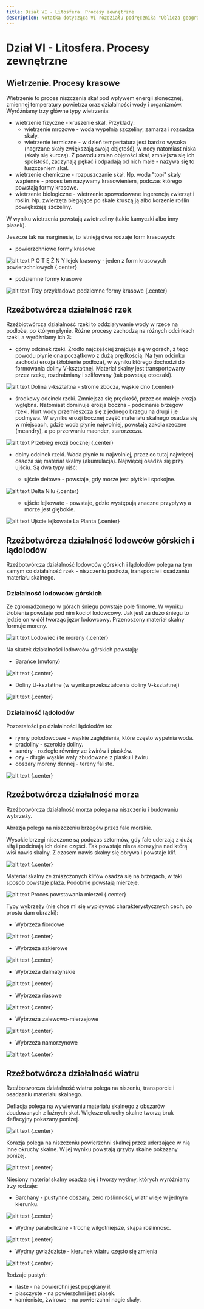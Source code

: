 ```yaml
---
title: Dział VI - Litosfera. Procesy zewnętrzne
description: Notatka dotycząca VI rozdziału podręcznika "Oblicza geografii 1" wydawnictwa Nowej Ery.
---
```


# Dział VI - Litosfera. Procesy zewnętrzne

## Wietrzenie. Procesy krasowe

Wietrzenie to proces niszczenia skał pod wpływem energii słonecznej, zmiennej temperatury powietrza oraz działalności wody i organizmów. Wyróżniamy trzy główne typy wietrzenia:
- wietrzenie fizyczne - kruszenie skał. Przykłady:
  - wietrzenie mrozowe - woda wypełnia szczeliny, zamarza i rozsadza skały.
  - wietrzenie termiczne - w dzień tempertatura jest bardzo wysoka (nagrzane skały zwiększają swoją objętość), w nocy natomiast niska (skały się kurczą). Z powodu zmian objętości skał, zmniejsza się ich spoistość, zaczynają pękać i odpadają od nich małe - nazywa się to łuszczeniem skał.
- wietrzenie chemiczne - rozpuszczanie skał. Np. woda "topi" skały wapienne - proces ten nazywamy krasowieniem, podczas którego powstają formy krasowe.
- wietrzenie biologiczne - wietrzenie spowodowane ingerencją zwierząt i roślin. Np. zwierzęta biegające po skale kruszą ją albo korzenie roślin powiększają szczeliny.

W wyniku wietrzenia powstają zwietrzeliny (takie kamyczki albo inny piasek).

Jeszcze tak na marginesie, to istnieją dwa rodzaje form krasowych:
- powierzchniowe formy krasowe

![alt text](/geo-6-dzial/lejek.jpg) P O T Ę Ż N Y lejek krasowy - jeden z form krasowych powierzchniowych {.center}

- podziemne formy krasowe

![alt text](/geo-6-dzial/podziemne.jpeg) Trzy przykładowe podziemne formy krasowe {.center}

## Rzeźbotwórcza działalność rzek

Rzeźbiotwórcza działalność rzeki to oddziaływanie wody w rzece na podłoże, po którym płynie. Różne procesy zachodzą na różnych odcinkach rzeki, a wyróżniamy ich 3:
- górny odcinek rzeki. Źródło najczęściej znajduje się w górach, z tego powodu płynie ona początkowo z dużą prędkością. Na tym odcinku zachodzi erozja (żłobienie podłoża), w wyniku którego dochodzi do formowania doliny V-kształtnej. Materiał skalny jest transportowany przez rzekę, rozdrabniany i szlifowany (tak powstają otoczaki).

![alt text](/geo-6-dzial/v-ksztalt.jpg) Dolina v-kształtna - strome zbocza, wąskie dno {.center}

- środkowy odcinek rzeki. Zmniejsza się prędkość, przez co maleje erozja wgłębna. Natomiast dominuje erozja boczna - podcinanie brzegów rzeki. Nurt wody przemieszcza się z jednego brzegu na drugi i je podmywa. W wyniku erozji bocznej część materiału skalnego osadza się w miejscach, gdzie woda płynie najwolniej, powstają zakola rzeczne (meandry), a po przerwaniu maender, starorzecza.

![alt text](/geo-6-dzial/erozja-boczna.jpg) Przebieg erozji bocznej {.center}

- dolny odcinek rzeki. Woda płynie tu najwolniej, przez co tutaj najwięcej osadza się materiał skalny (akumulacja). Najwięcej osadza się przy ujściu. Są dwa typy ujść:

  - ujście deltowe - powstaje, gdy morze jest płytkie i spokojne.

![alt text](/geo-6-dzial/delta.jpeg) Delta Nilu {.center}

<!-- had to do this -->
<ul style="list-style: none">
  <li>
    <ul>
      <li>ujście lejkowate - powstaje, gdzie występują znaczne przypływy a morze jest głębokie.</li>
    </ul>
  </li>
</ul>

![alt text](/geo-6-dzial/estuarium.jpg) Ujście lejkowate La Planta {.center}

## Rzeźbotwórcza działalność lodowców górskich i lądolodów

Rzeźbotwórcza działalność lodowców górskich i lądolodów polega na tym samym co działalność rzek - niszczeniu podłoża, transporcie i osadzaniu materiału skalnego.

### Działalność lodowców górskich

Ze zgromadzonego w górach śniegu powstaje pole firnowe. W wyniku żłobienia powstaje pod nim kocioł lodowcowy. Jak jest za dużo śniegu to jedzie on w dół tworząc jęzor lodowcowy. Przenoszony materiał skalny formuje moreny.

![alt text](/geo-6-dzial/lodowiec.png) Lodowiec i te moreny {.center}

Na skutek działalności lodowców górskich powstają:
- Barańce (mutony)

![alt text](/geo-6-dzial/baraniec.jpg) {.center}

- Doliny U-kształtne (w wyniku przekształcenia doliny V-kształtnej)

![alt text](/geo-6-dzial/u-ksztalt.jpg) {.center}

### Działalność lądolodów

Pozostałości po działalności lądolodów to:
- rynny polodowcowe - wąskie zagłębienia, które często wypełnia woda.
- pradoliny - szerokie doliny.
- sandry - rozległe równiny ze żwirów i piasków.
- ozy - długie wąskie wały zbudowane z piasku i żwiru.
- obszary moreny dennej - tereny faliste.

![alt text](/geo-6-dzial/polodowcowy.png) {.center}

## Rzeźbotwórcza działalność morza

Rzeźbotwórcza działalność morza polega na niszczeniu i budowaniu wybrzeży.

Abrazja polega na niszczeniu brzegów przez fale morskie.

Wysokie brzegi niszczone są podczas sztormów, gdy fale uderzają z dużą siłą i podcinają ich dolne części. Tak powstaje nisza abrazyjna nad którą wisi nawis skalny. Z czasem nawis skalny się obrywa i powstaje klif.

![alt text](/geo-6-dzial/klif.jpg) {.center}

Materiał skalny ze zniszczonych klifów osadza się na brzegach, w taki sposób powstaje plaża. Podobnie powstają mierzeje.

![alt text](/geo-6-dzial/mierzeja.png) Proces powstawania mierzei {.center}

Typy wybrzeży (nie chce mi się wypisywać charakterystycznych cech, po prostu dam obrazki):
- Wybrzeża fiordowe

![alt text](/geo-6-dzial/fiord.png) {.center}
- Wybrzeża szkierowe

![alt text](/geo-6-dzial/szkier.png) {.center}
- Wybrzeża dalmatyńskie

![alt text](/geo-6-dzial/dalmatynskie.png) {.center}
- Wybrzeża riasowe

![alt text](/geo-6-dzial/rias.png) {.center}
- Wybrzeża zalewowo-mierzejowe

![alt text](/geo-6-dzial/mierzej.jpg) {.center}
- Wybrzeża namorzynowe

![alt text](/geo-6-dzial/namorzyn.jpg) {.center}

## Rzeźbotwórcza działalność wiatru

Rzeźbotworcza działalność wiatru polega na niszeniu, transporcie i osadzaniu materiału skalnego.

Deflacja polega na wywiewaniu materiału skalnego z obszarów zbudowanych z luźnych skał. Większe okruchy skalne tworzą bruk deflacyjny pokazany poniżej.

![alt text](/geo-6-dzial/bruk.jpg) {.center}

Korazja polega na niszczeniu powierzchni skalnej przez uderzające w nią inne okruchy skalne. W jej wyniku powstają grzyby skalne pokazany poniżej.

![alt text](/geo-6-dzial/grzyb.jpg) {.center}

Niesiony materiał skalny osadza się i tworzy wydmy, których wyróżniamy trzy rodzaje:

- Barchany - pustynne obszary, zero roślinności, wiatr wieje w jednym kierunku.

![alt text](/geo-6-dzial/barchan.png) {.center}

- Wydmy paraboliczne - trochę wilgotniejsze, skąpa roślinność.

![alt text](/geo-6-dzial/paraboliczna.png) {.center}

- Wydmy gwiaździste - kierunek wiatru często się zmienia

![alt text](/geo-6-dzial/gwiazda.jpg) {.center}

Rodzaje pustyń:

- ilaste - na powierchni jest popękany ił.
- piasczyste - na powierzchni jest piasek.
- kamieniste, żwirowe - na powierzchni nagie skały.